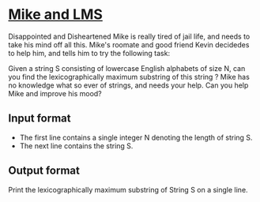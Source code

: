 # [Mike and LMS][link]

Disappointed and Disheartened Mike is really tired of jail life, and needs to take his mind off all this. Mike's roomate and good friend Kevin decidedes to help him, and tells him to try the following task:

Given a string S consisting of lowercase English alphabets of size N, can you find the lexicographically maximum substring of this string ? Mike has no knowledge what so ever of strings, and needs your help. Can you help Mike and improve his mood?

## Input format

- The first line contains a single integer N denoting the length of string S.
- The next line contains the string S.

## Output format

Print the lexicographically maximum substring of String S on a single line.

[link]: https://www.hackerearth.com/practice/algorithms/greedy/basics-of-greedy-algorithms/practice-problems/algorithm/mike-and-lms/
